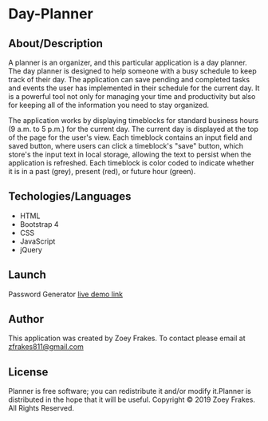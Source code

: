 # Day-Planner

## About/Description
A planner is an organizer, and this particular application is a day planner.  The day planner is designed to help someone with a busy schedule to keep track of their day. The application can save pending and completed tasks and events the user has implemented in their schedule for the current day. It is a powerful tool not only for managing your time and productivity but also for keeping all of the information you need to stay organized.
 
The application works by displaying timeblocks for standard business hours (9 a.m. to 5 p.m.) for the current day. The current day is displayed at the top of the page for the user's view. Each timeblock contains an input field and saved button, where users can click a timeblock's "save" button, which store's the input text in local storage, allowing the text to persist when the application is refreshed. Each timeblock is color coded to indicate whether it is in a past (grey), present (red), or future hour (green).

## Techologies/Languages
* HTML
* Bootstrap 4
* CSS
* JavaScript
* jQuery

## Launch
Password Generator [live demo link](https://zfrakes.github.io/Day-Planner/)



## Author 
This application was created by Zoey Frakes. To contact please email at zfrakes811@gmail.com

## License 
Planner is free software; you can redistribute it and/or modify it.Planner is distributed in the hope that it will be useful.
Copyright © 2019 Zoey Frakes. All Rights Reserved.